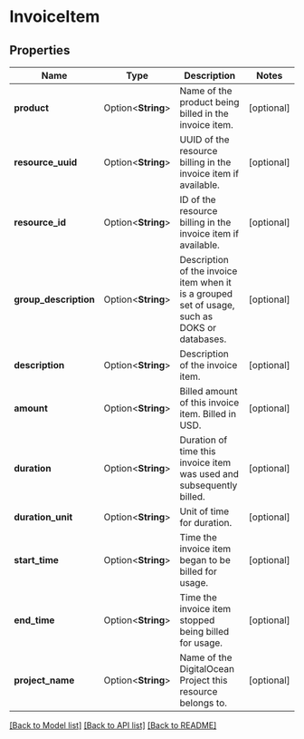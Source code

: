 # InvoiceItem

## Properties

Name | Type | Description | Notes
------------ | ------------- | ------------- | -------------
**product** | Option<**String**> | Name of the product being billed in the invoice item. | [optional]
**resource_uuid** | Option<**String**> | UUID of the resource billing in the invoice item if available. | [optional]
**resource_id** | Option<**String**> | ID of the resource billing in the invoice item if available. | [optional]
**group_description** | Option<**String**> | Description of the invoice item when it is a grouped set of usage, such  as DOKS or databases. | [optional]
**description** | Option<**String**> | Description of the invoice item. | [optional]
**amount** | Option<**String**> | Billed amount of this invoice item. Billed in USD. | [optional]
**duration** | Option<**String**> | Duration of time this invoice item was used and subsequently billed. | [optional]
**duration_unit** | Option<**String**> | Unit of time for duration. | [optional]
**start_time** | Option<**String**> | Time the invoice item began to be billed for usage. | [optional]
**end_time** | Option<**String**> | Time the invoice item stopped being billed for usage. | [optional]
**project_name** | Option<**String**> | Name of the DigitalOcean Project this resource belongs to. | [optional]

[[Back to Model list]](../README.md#documentation-for-models) [[Back to API list]](../README.md#documentation-for-api-endpoints) [[Back to README]](../README.md)


